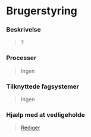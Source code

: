 # Brugerstyring

### Beskrivelse

> ?

### Processer

> Ingen

### Tilknyttede fagsystemer

> Ingen

### Hjælp med at vedligeholde

> [Rediger](https://github.com/FMDatahub/Portal/blob/main/docs/Moduler/Administration/Brugerstyring.md)
